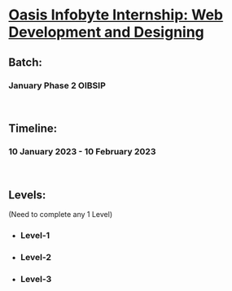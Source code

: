 # [Oasis Infobyte Internship: Web Development and Designing](https://oasisinfobyte.com/)

## Batch: 
### January Phase 2 OIBSIP

<br>

## Timeline: 
### 10 January 2023 - 10 February 2023

<br>

## Levels: 
(Need to complete any 1 Level)

- ### Level-1
- ### Level-2
- ### Level-3 